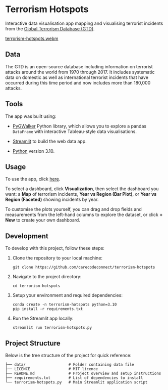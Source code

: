 # Terrorism Hotspots

Interactive data visualisation app mapping and visualising terrorist incidents from the [Global Terrorism Database (GTD)](https://www.start.umd.edu/gtd/).

[terrorism-hotspots.webm](https://github.com/user-attachments/assets/22cf7f97-cc3a-48ed-8301-18df3c3fffac)

## Data

The GTD is an open-source database including information on terrorist attacks around the world from 1970 through 2017. It includes systematic data on domestic as well as international terrorist incidents that have occurred during this time period and now includes more than 180,000 attacks. 

## Tools

The app was built using:

* [PyGWalker](https://github.com/Kanaries/pygwalker) Python library, which allows you to explore a pandas `DataFrame` 
with interactive Tableau-style data visualisations.

* [Streamlit](https://streamlit.io/) to build the web data app.

* [Python](https://www.python.org/) version 3.10.

## Usage

To use the app, click [here](https://terrorism-hotspots.streamlit.app/).

To select a dashboard, click **Visualization**, then select the dashboard you want: a **Map** of terrorism incidents, **Year vs Region (Bar Plot)**, or **Year vs Region (Faceted)** showing incidents by year.

To customise the plots yourself, you can drag and drop fields and measurements from the left-hand columns to explore the dataset, or click **+ New** to create your own dashboard.

## Development

To develop with this project, follow these steps:

1. Clone the repository to your local machine:

   ```
   git clone https://github.com/carecodeconnect/terrorism-hotspots
   ```

2. Navigate to the project directory:

   ```
   cd terrorism-hotspots
   ```

3. Setup your environment and required dependencies:

   ```
   conda create -n terrorism-hotspots python=3.10
   pip install -r requirements.txt
   ```

4. Run the Streamlit app locally:

   ```
   streamlit run terrorism-hotspots.py
   ```

## Project Structure

Below is the tree structure of the project for quick reference:

```
├── data/                   # Folder containing data file
├── LICENCE                 # MIT licence
├── README.md               # Project overview and setup instructions
├── requirements.txt        # List of dependencies to install
└── terrorism-hotspots.py   # Main Streamlit application script
```
